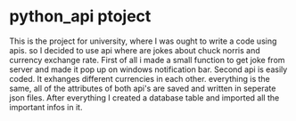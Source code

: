 # python_api ptoject
This is the project for university, where I was ought to write a code using apis. so I decided to use api where are jokes about chuck norris and currency exchange rate.
First of all i made a small function to get joke from server and made it pop up on windows notification bar. 
Second api is easily coded. It exhanges different currencies in each other. everything is the same, all of the attributes of both api's are saved and written in seperate json files.
After everything I created a database table and imported all the important infos in it.

